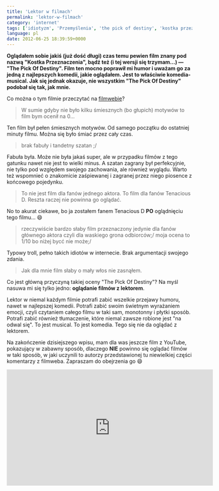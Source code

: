 ```yaml
---
title: 'Lektor w filmach'
permalink: 'lektor-w-filmach'
category: 'internet'
tags: ['idiotyzm', 'Przemyślenia', 'the pick of destiny', 'kostka przeznaczenia', 'komedia', 'musical', 'lektor', 'film', 'tenacious d', 'trolle', 'filmweb']
language: pl
date: 2012-06-25 18:39:59+0000
---
```


**Oglądałem sobie jakiś (już dość długi) czas temu pewien film znany pod nazwą "Kostka Przeznaczenia", bądź też (i tej wersji się trzymam...) — "The Pick Of Destiny". Film ten mocno poprawił mi humor i uważam go za jedną z najlepszych komedii, jakie oglądałem. Jest to właściwie komedia-musical. Jak się jednak okazuje, nie wszystkim "The Pick Of Destiny" podobał się tak, jak mnie.**

Co można o tym filmie przeczytać na [filmwebie](http://www.filmweb.pl/film/Tenacious+D%3A+Kostka+Przeznaczenia-2006-139160/discussion)?

> W sumie gdyby nie było kilku śmiesznych (bo głupich) motywów to film bym ocenił na 0...

Ten film był pełen śmiesznych motywów. Od samego początku do ostatniej minuty filmu. Można się było śmiać przez cały czas.

> brak fabuły i tandetny szatan ;/

Fabuła była. Może nie była jakaś super, ale w przypadku filmów z tego gatunku nawet nie jest to wielki minus. A szatan zagrany był perfekcyjnie, nie tylko pod względem swojego zachowania, ale również wyglądu. Warto też wspomnieć o znakomicie zaśpiewanej i zagranej przez niego piosence z końcowego pojedynku.

> To nie jest film dla fanów jednego aktora. To film dla fanów Tenacious D. Reszta raczej nie powinna go oglądać.

No to akurat ciekawe, bo ja zostałem fanem Tenacious D **PO** oglądnięciu tego filmu... 😄

> rzeczywiście bardzo słaby film przeznaczony jedynie dla fanów głównego aktora czyli dla waskiego grona odbiorców;/ moja ocena to 1/10 bo niżej bycć nie może;/

Typowy troll, pełno takich idiotów w internecie. Brak argumentacji swojego zdania.

> Jak dla mnie film słaby o mały włos nie zasnąłem.

Co jest główną przyczyną takiej oceny "The Pick Of Destiny"? Na myśl nasuwa mi się tylko jedno: **oglądanie filmów z lektorem**.

Lektor w niemal każdym filmie potrafi zabić wszelkie przejawy humoru, nawet w najlepszej komedii. Potrafi zabić swoim świetnym wyrażaniem emocji, czyli czytaniem całego filmu w taki sam, monotonny i płytki sposób. Potrafi zabić również tłumaczenie, które niemal zawsze robione jest "na odwal się". To jest musical. To jest komedia. Tego się nie da oglądać z lektorem.

Na zakończenie dzisiejszego wpisu, mam dla was jeszcze film z YouTube, pokazujący w zabawny sposób, dlaczego **NIE** powinno się oglądać filmów w taki sposób, w jaki uczynili to autorzy przedstawionej tu niewielkiej części komentarzy z filmweba. Zapraszam do obejrzenia go 😄

<iframe width="560" height="315" src="https://www.youtube.com/embed/VJ_Nq6YW2JY?si=QK3L80INfdaiDHEm" title="YouTube video player" frameborder="0" allow="accelerometer; autoplay; clipboard-write; encrypted-media; gyroscope; picture-in-picture; web-share" referrerpolicy="strict-origin-when-cross-origin" allowfullscreen></iframe>
